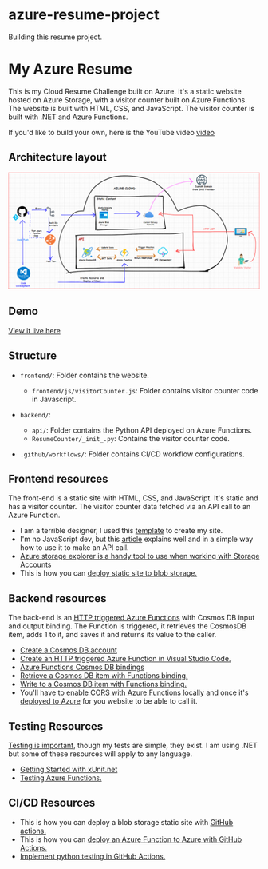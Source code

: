 # azure-resume-project
Building this resume project.

# My Azure Resume
This is my Cloud Resume Challenge built on Azure. It's a static website hosted on Azure Storage, with a visitor counter built on Azure Functions. The website is built with HTML, CSS, and JavaScript. The visitor counter is built with .NET and Azure Functions.

If you'd like to build your own, here is the YouTube video [video](https://youtu.be/ieYrBWmkfno) 

## Architecture layout

![alt text](<resume architecture.PNG>)

## Demo

[View it live here](https://www.kausha.in/)

## Structure

- `frontend/`: Folder contains the website.
    - `frontend/js/visitorCounter.js`: Folder contains visitor counter code in Javascript.

- `backend/`: 
    - `api/`: Folder contains the Python API deployed on Azure Functions.
    - `ResumeCounter/_init_.py`: Contains the visitor counter code.
    
- `.github/workflows/`: Folder contains CI/CD workflow configurations.

## Frontend resources

The front-end is a static site with HTML, CSS, and JavaScript. It's static and has a visitor counter. The visitor counter data fetched via an API call to an Azure Function.

- I am a terrible designer, I used this [template](https://www.styleshout.com/free-templates/ceevee/) to create my site. 
- I'm no JavaScript dev, but this [article](https://www.digitalocean.com/community/tutorials/how-to-use-the-javascript-fetch-api-to-get-data) explains well and in a simple way how to use it to make an API call.
- [Azure storage explorer is a handy tool to use when working with Storage Accounts](https://azure.microsoft.com/en-us/features/storage-explorer/)
- This is how you can [deploy static site to blob storage.](https://docs.microsoft.com/en-us/azure/storage/blobs/storage-blob-static-website-host)

## Backend resources

The back-end is an [HTTP triggered Azure Functions](https://docs.microsoft.com/en-us/azure/azure-functions/functions-bindings-http-webhook-trigger?tabs=python) with Cosmos DB input and output binding. The Function is triggered, it retrieves the CosmosDB item, adds 1 to it, and saves it and returns its value to the caller.

- [Create a Cosmos DB account](https://docs.microsoft.com/en-us/azure/cosmos-db/create-cosmosdb-resources-portal)
- [Create an HTTP triggered Azure Function in Visual Studio Code.](https://docs.microsoft.com/azure/azure-functions/functions-develop-vs-code?tabs=python)
- [Azure Functions Cosmos DB bindings](https://docs.microsoft.com/en-us/azure/azure-functions/functions-bindings-cosmosdb-v2)
- [Retrieve a Cosmos DB item with Functions binding.](https://docs.microsoft.com/azure/azure-functions/functions-bindings-cosmosdb-v2-input?tabs=python)
- [Write to a Cosmos DB item with Functions binding.](https://docs.microsoft.com/azure/azure-functions/functions-bindings-cosmosdb-v2-output?tabs=python)
- You'll have to [enable CORS with Azure Functions locally](https://learn.microsoft.com/azure/azure-functions/functions-develop-local#local-settings-file) and once it's [deployed to Azure](https://docs.microsoft.com/azure/azure-functions/functions-how-to-use-azure-function-app-settings?tabs=portal#cors) for you website to be able to call it.

## Testing Resources

[Testing is important](https://dev.to/flippedcoding/its-important-to-test-your-code-3lid), though my tests are simple, they exist. I am using .NET but some of these resources will apply to any language.

- [Getting Started with xUnit.net](https://xunit.net/docs/getting-started/netcore/cmdline)
- [Testing Azure Functions.](https://techcommunity.microsoft.com/t5/fasttrack-for-azure/azure-functions-part-2-unit-and-integration-testing/ba-p/3769764) 


## CI/CD Resources

- This is how you can deploy a blob storage static site with [GitHub actions.](https://docs.microsoft.com/azure/storage/blobs/storage-blobs-static-site-github-actions)
- This is how you can [deploy an Azure Function to Azure with GitHub Actions.](https://github.com/marketplace/actions/azure-functions-action)
- [Implement python testing in GitHub Actions.](https://docs.github.com/en/actions/automating-builds-and-tests/building-and-testing-python)


